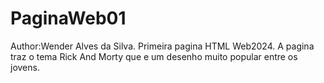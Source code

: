 # PaginaWeb01
Author:Wender Alves da Silva.
Primeira pagina HTML Web2024.
A pagina traz o tema Rick And Morty que e um desenho muito popular entre os jovens.


